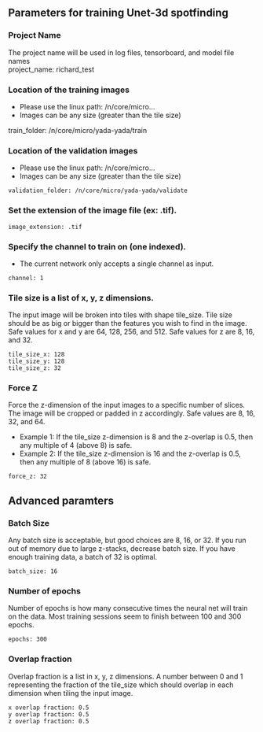 ## Parameters for training Unet-3d spotfinding 

### Project Name
The project name will be used in log files, tensorboard, and model file names<br>
project_name: richard_test

### Location of the training images
- Please use the linux path: /n/core/micro...
- Images can be any size (greater than the tile size)

train_folder: /n/core/micro/yada-yada/train

### Location of the validation images
- Please use the linux path: /n/core/micro...
- Images can be any size (greater than the tile size)

```
validation_folder: /n/core/micro/yada-yada/validate
```

### Set the extension of the image file (ex: .tif).
```
image_extension: .tif
```

### Specify the channel to train on (one indexed).
- The current network only accepts a single channel as input.

```
channel: 1
```

### Tile size is a list of x, y, z dimensions.
The input image will be broken into tiles with shape tile_size.
Tile size should be as big or bigger than the features you wish 
to find in the image. Safe values for x and y are 64, 128, 256, 
and 512. Safe values for z are 8, 16, and 32.

```
tile_size_x: 128 
tile_size_y: 128 
tile_size_z: 32 
```
### Force Z
Force the z-dimension of the input images to a specific number of slices.
The image will be cropped or padded in z accordingly.
Safe values are 8, 16, 32, and 64. 

- Example 1: If the tile_size z-dimension is 8 and the z-overlap is 0.5, then 
any multiple of 4 (above 8) is safe.
- Example 2: If the tile_size z-dimension is 16 and the z-overlap is 0.5, then 
any multiple of 8 (above 16) is safe.

```
force_z: 32
```

## Advanced paramters

### Batch Size
Any batch size is acceptable, but good choices are 8, 16, or 32.
If you run out of memory due to large z-stacks, decrease batch size.
If you have enough training data, a batch of 32 is optimal.
```
batch_size: 16
```

### Number of epochs
Number of epochs is how many consecutive times the neural net will train on the data.
Most training sessions seem to finish between 100 and 300 epochs.
```
epochs: 300
```

### Overlap fraction
Overlap fraction is a list in x, y, z dimensions.
A number between 0 and 1 representing the fraction of the tile_size 
which should overlap in each dimension when tiling the input image.
```
x overlap fraction: 0.5
y overlap fraction: 0.5
z overlap fraction: 0.5
```
